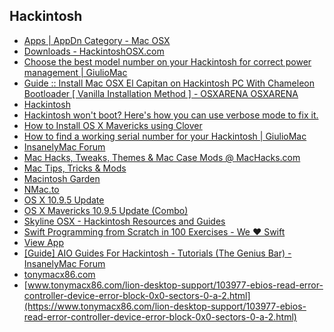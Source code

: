 ## Hackintosh
- [Apps | AppDn Category - Mac OSX](https://appdn.net/category/apps)
- [Downloads - HackintoshOSX.com](https://www.hackintoshosx.com/)
- [Choose the best model number on your Hackintosh for correct power management | GiulioMac](https://giuliomac.wordpress.com/2014/02/21/best-model-number-on-your-hackintosh)
- [Guide :: Install Mac OSX El Capitan on Hackintosh PC With Chameleon Bootloader [ Vanilla Installation Method ] - OSXARENA OSXARENA](https://osxarena.com/2015/10/guide-install-el-capitan-on-hackintosh-pc-with-chameleon-bootloader-vanilla-installation-method)
- [Hackintosh](https://www.reddit.com/r/hackintosh)
- [Hackintosh won't boot? Here's how you can use verbose mode to fix it.](https://www.macbreaker.com/2015/01/read-verbose-mode-fix-hackintosh-errors.html)
- [How to Install OS X Mavericks using Clover](https://www.tonymacx86.com/mavericks-desktop-guides/125632-how-install-os-x-mavericks-using-clover.html)
- [How to find a working serial number for your Hackintosh | GiulioMac](https://giuliomac.wordpress.com/2014/02/18/how-to-find-a-working-serial-number-for-your-hackintosh)
- [InsanelyMac Forum](https://www.insanelymac.com/forum)
- [Mac Hacks, Tweaks, Themes & Mac Case Mods @ MacHacks.com](https://www.machacks.com/#mac_hacks)
- [Mac Tips, Tricks & Mods](https://modmyi.com/forums/mac-tips-tricks-and-mods)
- [Macintosh Garden](https://macintoshgarden.org/)
- [NMac.to](https://nmac.to/)
- [OS X 10.9.5 Update](https://www.tonymacx86.com/442-os-x-10-9-5-update.html)
- [OS X Mavericks 10.9.5 Update (Combo)](https://support.apple.com/kb/DL1760)
- [Skyline OSX - Hackintosh Resources and Guides](https://www.skylineosx.com/)
- [Swift Programming from Scratch in 100 Exercises - We ❤ Swift](https://www.weheartswift.com/swift-programming-scratch-100-exercises)
- [View App](https://www.macappfans.org/)
- [[Guide] AIO Guides For Hackintosh - Tutorials (The Genius Bar) - InsanelyMac Forum](https://www.insanelymac.com/forum/topic/298027-guide-aio-guides-for-hackintosh)
- [tonymacx86.com](https://www.tonymacx86.com/home.php)
- [www.tonymacx86.com/lion-desktop-support/103977-ebios-read-error-controller-device-error-block-0x0-sectors-0-a-2.html](https://www.tonymacx86.com/lion-desktop-support/103977-ebios-read-error-controller-device-error-block-0x0-sectors-0-a-2.html)